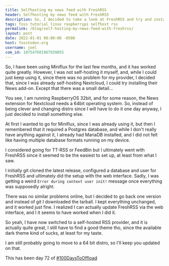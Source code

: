 ```yaml
---
title: Selfhosting my news feed with FreshRSS
header: Selfhosting my news feed with FreshRSS
description: So, I decided to take a look at FreshRSS and try and install it by myself on my Raspberry Pi
tags: foss tutorial linux raspberrypi selfhost rss
permalink: /blog/self-hosting-my-news-feed-with-freshrss/
layout: post
date: 2022-01-01 08:00:00 -0500
host: fosstodon.org
username: joel
com_id: 107547601967939855
---
```


So, I have been using Miniflux for the last few months, and it has worked quite greatly. However, I was not self-hosting it myself, and, while I could just keep using it, since there was no problem for my provider, I decided that, since I was already self-hosting Nextcloud, I could try installing their News add-on. Except that there was a small detail...

You see, I am running RaspberryOS 32bit, and for some reason, the News extension for Nextcloud needs a 64bit operating system. So, instead of being clever and changing distro since I will have to do it one day anyway, I just decided to install something else.

At first I wanted to go for Miniflux, since I was already using it, but then I remembered that it required a Postgres database, and while I don't really have anything against it, I already had MariaDB installed, and I did not felt like having multiple database formats running on my device.

I considered going for TT-RSS or FeedBin but I ultimately went with FreshRSS since it seemed to be the easiest to set up, at least from what I saw.

I initially git cloned the latest release, configured a database and user for FreshRSS and ultimately did the setup with the web interface. Sadly, I was getting a weird `Error during context user init!` message once everything was supposedly alright.

There was no similar problems online, but I decided to go back one version and instead of git I downloaded the tarball. I kept everything unchanged, and it worked just fine. I realized I can actually update FreshRSS via the web interface, and I it seems to have worked when I did it.

So yeah, I have now switched to a self-hosted RSS provider, and it is actually quite great, I still have to find a good theme tho, since the available dark theme kind of sucks, at least for my taste.

I am still probably going to move to a 64 bit distro, so I'll keep you updated on that.

This has been day 72 of [#100DaysToOffload](https://100DaysToOffload.com)
